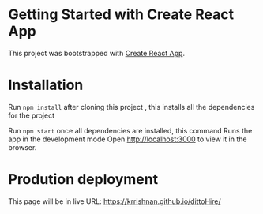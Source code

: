 # Getting Started with Create React App

This project was bootstrapped with [Create React App](https://github.com/facebook/create-react-app).

# Installation

Run `npm install` after cloning this project , this installs all the dependencies for the project

Run `npm start` once all dependencies are installed, this command Runs the app in the development mode
Open [http://localhost:3000](http://localhost:3000) to view it in the browser.

# Prodution deployment
This page will be in live URL: https://krrishnan.github.io/dittoHire/